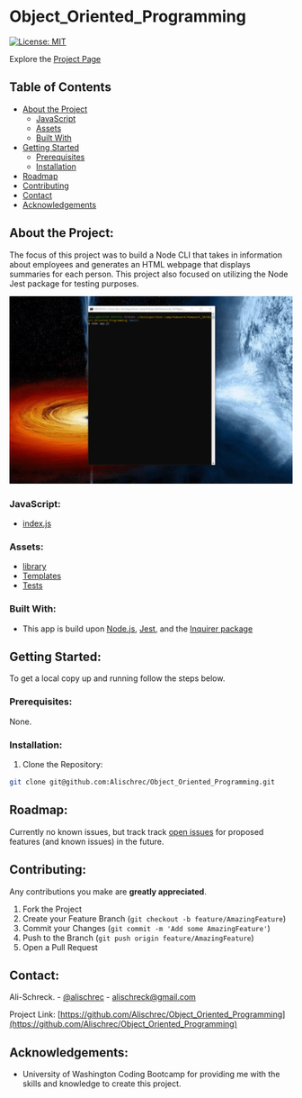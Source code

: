 # Object_Oriented_Programming
[![License: MIT](https://img.shields.io/badge/License-MIT-yellow.svg)](https://opensource.org/licenses/MIT)

Explore the [Project Page](https://github.com/Alischrec/Object_Oriented_Programming)

## Table of Contents

* [About the Project](#about-the-project)
  * [JavaScript](#JavaScript)
  * [Assets](#Assets)
  * [Built With](#built-with)
* [Getting Started](#getting-started)
  * [Prerequisites](#prerequisites)
  * [Installation](#installation)
* [Roadmap](#roadmap)
* [Contributing](#contributing)
* [Contact](#contact)
* [Acknowledgements](#acknowledgements)

## About the Project:
The focus of this project was to build a Node CLI that takes in information about employees and generates an HTML webpage that displays summaries for each person. This project also focused on utilizing the Node Jest package for testing purposes. 

![Project Gif](images/gif.gif)

### JavaScript:
* [index.js](https://github.com/Alischrec/Object_Oriented_Programming/blob/main/app.js)

### Assets:
* [library](https://github.com/Alischrec/Object_Oriented_Programming/tree/main/lib)
* [Templates](https://github.com/Alischrec/Object_Oriented_Programming/tree/main/templates)
* [Tests](https://github.com/Alischrec/Object_Oriented_Programming/tree/main/test)

### Built With:
* This app is build upon [Node.js](https://nodejs.org/en/), [Jest](https://jestjs.io/), and the [Inquirer package](https://www.npmjs.com/package/inquirer)

## Getting Started:
To get a local copy up and running follow the steps below.

### Prerequisites:
None.

### Installation:
1. Clone the Repository:
```sh
git clone git@github.com:Alischrec/Object_Oriented_Programming.git
```

## Roadmap:
Currently no known issues, but track track [open issues](https://github.com/Alischrec/Object_Oriented_Programming/issues ) for proposed features (and known issues) in the future.


## Contributing:
Any contributions you make are **greatly appreciated**.

1. Fork the Project
2. Create your Feature Branch (`git checkout -b feature/AmazingFeature`)
3. Commit your Changes (`git commit -m 'Add some AmazingFeature'`)
4. Push to the Branch (`git push origin feature/AmazingFeature`)
5. Open a Pull Request

## Contact:
Ali-Schreck. - [@alischrec](https://www.instagram.com/alischrec) - alischreck@gmail.com

Project Link: [https://github.com/Alischrec/Object_Oriented_Programming](https://github.com/Alischrec/Object_Oriented_Programming)

## Acknowledgements: 
* University of Washington Coding Bootcamp for providing me with the skills and knowledge to create this project. 